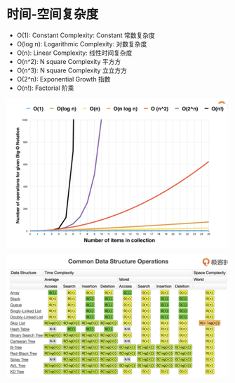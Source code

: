 # 时间-空间复杂度

- O(1): Constant Complexity: Constant 常数复杂度 
- O(log n): Logarithmic Complexity: 对数复杂度 
- O(n): Linear Complexity: 线性时间复杂度
- O(n^2): N square Complexity 平⽅方
- O(n^3): N square Complexity ⽴立⽅方 
- O(2^n): Exponential Growth 指数 
- O(n!): Factorial 阶乘


![](时间空间复杂度.png)

![](常见数据结构复杂度.png)